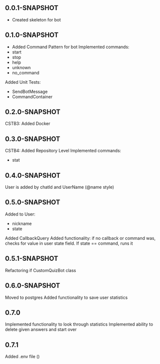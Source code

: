 ## 0.0.1-SNAPSHOT
* Created skeleton for bot

## 0.1.0-SNAPSHOT
* Added Command Pattern for bot
Implemented commands:
* start
* stop
* help
* unknown
* no_command

Added Unit Tests:
* SendBotMessage
* CommandContainer

## 0.2.0-SNAPSHOT
CSTB3: Added Docker

## 0.3.0-SNAPSHOT
CSTB4: Added Repository Level
Implemented commands:
* stat

## 0.4.0-SNAPSHOT
User is added by chatId and UserName (@name style)

## 0.5.0-SNAPSHOT
Added to User:
* nickname
* state

Added CallbackQuery
Added functionality: if no callback or command was, checks for value in user state field. If state == command, runs it

## 0.5.1-SNAPSHOT
Refactoring if CustomQuizBot class

## 0.6.0-SNAPSHOT
Moved to postgres
Added functionality to save user statistics

## 0.7.0
Implemented functionality to look through statistics
Implemented ability to delete given answers and start over 

## 0.7.1
Added .env file () 